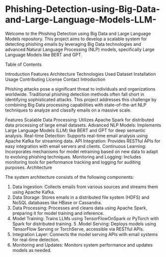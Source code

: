 # Phishing-Detection-using-Big-Data-and-Large-Language-Models-LLM-
Welcome to the Phishing Detection using Big Data and Large Language Models repository. This project aims to develop a scalable system for detecting phishing emails by leveraging Big Data technologies and advanced Natural Language Processing (NLP) models, specifically Large Language Models like BERT and GPT.

Table of Contents

Introduction
Features
Architecture
Technologies Used
Dataset
Installation
Usage
Contributing
License
Contact
Introduction


Phishing attacks pose a significant threat to individuals and organizations worldwide. Traditional phishing detection methods often fall short in identifying sophisticated attacks. This project addresses this challenge by combining Big Data processing capabilities with state-of-the-art NLP techniques to analyze and classify emails on a massive scale.


Features
Scalable Data Processing: Utilizes Apache Spark for distributed data processing of large email datasets.
Advanced NLP Models: Implements Large Language Models (LLM) like BERT and GPT for deep semantic analysis.
Real-time Detection: Supports real-time email analysis using Apache Kafka for streaming data.
API Integration: Provides RESTful APIs for easy integration with email servers and clients.
Continuous Learning: Incorporates mechanisms for model retraining based on new data to adapt to evolving phishing techniques.
Monitoring and Logging: Includes monitoring tools for performance tracking and logging for auditing purposes.
Architecture

The system architecture consists of the following components:

1. Data Ingestion: Collects emails from various sources and streams them using Apache Kafka.
2. Data Storage: Stores emails in a distributed file system (HDFS) and NoSQL databases like HBase or Cassandra.
3. Data Processing: Processes and cleans data using Apache Spark, preparing it for model training and inference.
4. Model Training: Trains LLMs using TensorFlowOnSpark or PyTorch with Spark for distributed training.
5 .Model Serving: Deploys models using TensorFlow Serving or TorchServe, accessible via RESTful APIs.
6. Integration Layer: Connects the model serving APIs with email systems for real-time detection.
7. Monitoring and Updates: Monitors system performance and updates models as needed.

